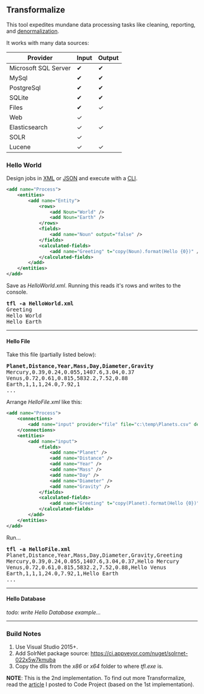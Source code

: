 ## Transformalize

This tool expedites mundane data processing tasks
like cleaning, reporting, and [denormalization](https://en.wikipedia.org/wiki/Denormalization).

It works with many data sources:

<table class="table table-condensed">
    <thead>
        <tr>
            <th>Provider</th>
            <th>Input</th>
            <th>Output</th>
        </tr>
    </thead>
    <tbody>
        <tr>
            <td>Microsoft SQL Server</td>
            <td>&#10004;</td>
            <td>&#10004;</td>
        </tr>
        <tr>
            <td>MySql</td>
            <td>&#10004;</td>
            <td>&#10004;</td>
        </tr>
        <tr>
            <td>PostgreSql</td>
            <td>&#10004;</td>
            <td>&#10004;</td>
        </tr>
        <tr>
            <td>SQLite</td>
            <td>&#10004;</td>
            <td>&#10004;</td>
        </tr>
        <tr>
            <td>Files</td>
            <td>&#10004;</td>
            <td>&#10003;</td>
        </tr>
        <tr>
            <td>Web</td>
            <td>&#10003;</td>
            <td> </td>
        </tr>
        <tr>
            <td>Elasticsearch</td>
            <td>&#10003;</td>
            <td>&#10003;</td>
        </tr>
        <tr>
            <td>SOLR</td>
            <td>&#10003;</td>
            <td></td>
        </tr>
        <tr>
            <td>Lucene</td>
            <td>&#10003;</td>
            <td>&#10003;</td>
        </tr>
    </tbody>
</table>

### Hello World

Design jobs in [XML](https://en.wikipedia.org/wiki/XML)
or [JSON](https://en.wikipedia.org/wiki/JSON) 
and execute with a [CLI](https://en.wikipedia.org/wiki/Command-line_interface).

```xml
<add name="Process">
    <entities>
        <add name="Entity">
            <rows>
                <add Noun="World" />
                <add Noun="Earth" />
            </rows>
            <fields>
                <add name="Noun" output="false" />
            </fields>
            <calculated-fields>
                <add name="Greeting" t="copy(Noun).format(Hello {0})" />
            </calculated-fields>
        </add>
    </entities>
</add>
```

Save as *HelloWorld.xml*. Running this reads it's rows and 
writes to the console.  

<pre>
<strong>tfl -a HelloWorld.xml</strong>
Greeting
Hello World
Hello Earth
</pre>

---
#### Hello File

Take this file (partially listed below):

<pre>
<strong>Planet,Distance,Year,Mass,Day,Diameter,Gravity</strong>
Mercury,0.39,0.24,0.055,1407.6,3.04,0.37
Venus,0.72,0.61,0.815,5832.2,7.52,0.88
Earth,1,1,1,24.0,7.92,1
...
</pre>

Arrange *HelloFile.xml* like this:

```xml
<add name="Process">
    <connections>
        <add name="input" provider="file" file="c:\temp\Planets.csv" delimiter="," />
    </connections>
    <entities>
        <add name="input">
            <fields>
                <add name="Planet" />
                <add name="Distance" />
                <add name="Year" />
                <add name="Mass" />
                <add name="Day" />
                <add name="Diameter" />
                <add name="Gravity" />
            </fields>
            <calculated-fields>
                <add name="Greeting" t="copy(Planet).format(Hello {0})" />
            </calculated-fields>
        </add>
    </entities>
</add>
```

Run...

<pre>
<strong>tfl -a HelloFile.xml</strong>
Planet,Distance,Year,Mass,Day,Diameter,Gravity,Greeting
Mercury,0.39,0.24,0.055,1407.6,3.04,0.37,Hello Mercury
Venus,0.72,0.61,0.815,5832.2,7.52,0.88,Hello Venus
Earth,1,1,1,24.0,7.92,1,Hello Earth
...
</pre>

---
#### Hello Database

*todo: write Hello Database example...*

---
### Build Notes

1. Use Visual Studio 2015+.
2. Add SolrNet package source: https://ci.appveyor.com/nuget/solrnet-022x5w7kmuba
3. Copy the dlls from the *x86* or *x64* folder to where *tfl.exe* is.

**NOTE**: This is the 2nd implementation.  To find out more Transformalize,
read the [article](http://www.codeproject.com/Articles/658971/Transformalizing-NorthWind)
I posted to Code Project (based on the 1st implementation).